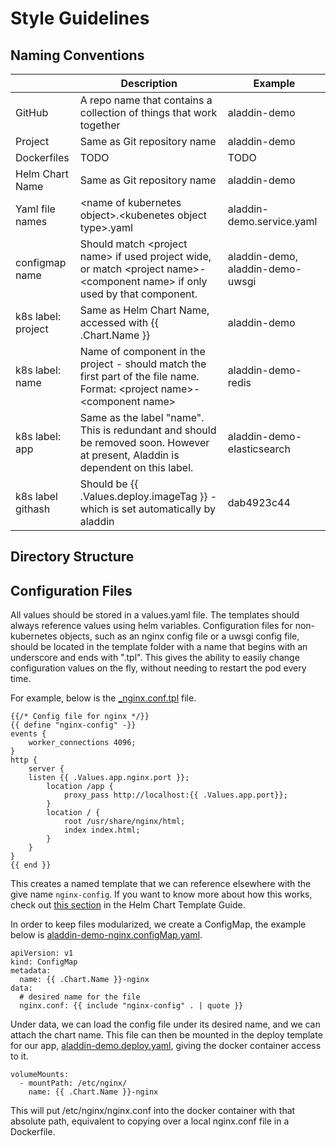 # Style Guidelines

## Naming Conventions

| | Description | Example |
|---|---|---|
| GitHub | A repo name that contains a collection of things that work together | aladdin-demo |
| Project | Same as Git repository name | aladdin-demo |
| Dockerfiles | TODO | TODO |
| Helm Chart Name | Same as Git repository name | aladdin-demo |
| Yaml file names | \<name of kubernetes object\>.\<kubenetes object type\>.yaml | aladdin-demo.service.yaml |
| configmap name | Should match \<project name\> if used project wide, or match \<project name\>-\<component name\> if only used by that component. | aladdin-demo, aladdin-demo-uwsgi |
| k8s label: project | Same as Helm Chart Name, accessed with {{ .Chart.Name }} | aladdin-demo |
| k8s label: name | Name of component in the project - should match the first part of the file name. Format: \<project name\>-\<component name\> | aladdin-demo-redis |
| k8s label: app | Same as the label "name". This is redundant and should be removed soon. However at present, Aladdin is dependent on this label. | aladdin-demo-elasticsearch |
| k8s label githash | Should be {{ .Values.deploy.imageTag }} - which is set automatically by aladdin | dab4923c44 |


## Directory Structure

## Configuration Files
All values should be stored in a values.yaml file. The templates should always reference values using helm variables. Configuration files for non-kubernetes objects, such as an nginx config file or a uwsgi config file, should be located in the template folder with a name that begins with an underscore and ends with ".tpl". This gives the ability to easily change configuration values on the fly, without needing to restart the pod every time.

For example, below is the [\_nginx.conf.tpl](../helm/aladdin-demo/templates/_nginx.conf.tpl) file. 

    {{/* Config file for nginx */}}
    {{ define "nginx-config" -}}
    events {
        worker_connections 4096;
    }
    http { 
        server {
        listen {{ .Values.app.nginx.port }};
            location /app {
                proxy_pass http://localhost:{{ .Values.app.port}};
            }
            location / {
                root /usr/share/nginx/html;
                index index.html;
            }
        }
    }
    {{ end }}

This creates a named template that we can reference elsewhere with the give name `nginx-config`. If you want to know more about how this works, check out [this section](https://docs.helm.sh/chart_template_guide/#declaring-and-using-templates-with-define-and-template) in the Helm Chart Template Guide.

In order to keep files modularized, we create a ConfigMap, the example below is [aladdin-demo-nginx.configMap.yaml](../helm/aladdin-demo/templates/aladdin-demo-nginx.configMap.yaml).

    apiVersion: v1
    kind: ConfigMap
    metadata:
      name: {{ .Chart.Name }}-nginx
    data:
      # desired name for the file
      nginx.conf: {{ include "nginx-config" . | quote }}

Under data, we can load the config file under its desired name, and we can attach the chart name. This file can then be mounted in the deploy template for our app, [aladdin-demo.deploy.yaml](../helm/aladdin-demo/templates/aladdin-demo.deploy.yaml), giving the docker container access to it.

    volumeMounts:
      - mountPath: /etc/nginx/
        name: {{ .Chart.Name }}-nginx

This will put /etc/nginx/nginx.conf into the docker container with that absolute path, equivalent to copying over a local nginx.conf file in a Dockerfile. 
